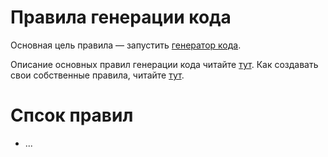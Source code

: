 # Правила генерации кода

Основная цель правила — запустить [генератор кода](/docs/code-generation/ASSEMBLERS.md). 

Описание основных правил генерации кода читайте [тут](https://github.com/phpro/soap-client/edit/master/docs/code-generation/rules.md). 
Как создавать свои собственные правила, читайте [тут](https://github.com/phpro/soap-client/blob/master/docs/code-generation/rules.md#creating-your-own-rule).

# Спсок правил

- ...